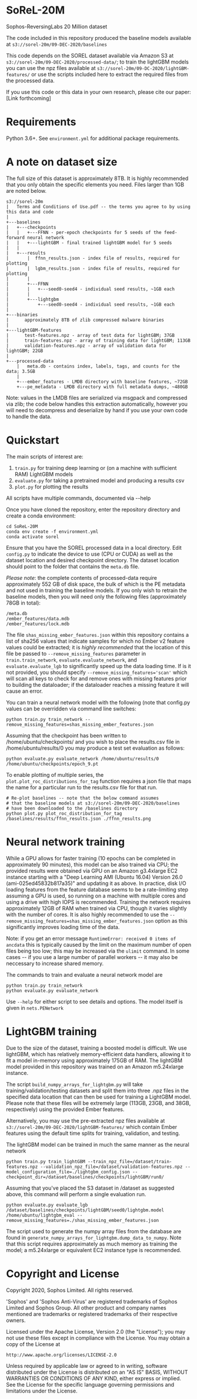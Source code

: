 # SoReL-20M
Sophos-ReversingLabs 20 Million dataset

The code included in this repository produced the baseline models available at `s3://sorel-20m/09-DEC-2020/baselines`

This code depends on the SOREL dataset available via Amazon S3 at `s3://sorel-20m/09-DEC-2020/processed-data/`; to train the lightGBM models you can use the npz files available at `s3://sorel-20m/09-DC-2020/lightGBM-features/` or use the scripts included here to extract the required files from the processed data.

If you use this code or this data in your own research, please cite our paper: [Link forthcoming]

# Requirements

Python 3.6+.  See `environment.yml` for additional package requirements.

# A note on dataset size

The full size of this dataset is approximately 8TB.  It is highly recommended that you only obtain the specific elements you need. Files larger than 1GB are noted below.

```
s3://sorel-20m
|   Terms and Conditions of Use.pdf -- the terms you agree to by using this data and code
|
+---baselines
|   +---checkpoints
|   |   +---FFNN - per-epoch checkpoints for 5 seeds of the feed-forward neural network
|   |   +---lightGBM - final trained lightGBM model for 5 seeds
|   |
|   +---results
|       |  ffnn_results.json - index file of results, required for plotting
|       |  lgbm_results.json - index file of results, required for plotting
|       |
|       +---FFNN
|       |   +---seed0-seed4 - individual seed results, ~1GB each
|       |
|       +---lightgbm
|           +---seed0-seed4 - individual seed results, ~1GB each
|
+---binaries
|      approximately 8TB of zlib compressed malware binaries
|
+---lightGBM-features
|      test-features.npz - array of test data for lightGBM; 37GB
|      train-features.npz - array of training data for lightGBM; 113GB
|      validation-features.npz - array of validation data for lightGBM; 22GB
|
+---processed-data
    |   meta.db - contains index, labels, tags, and counts for the data; 3.5GB
    |
    +---ember_features - LMDB directory with baseline features, ~72GB
    +---pe_metadata - LMDB directory with full metadata dumps, ~480GB
```

Note: values in the LMDB files are serialized via msgpack and compressed via zlib; the code below handles this extraction automatically, however you will need to decompress and deserialize by hand if you use your own code to handle the data.

# Quickstart

The main scripts of interest are:
1. `train.py` for training deep learning or (on a machine with sufficient RAM) LightGBM models
2. `evaluate.py` for taking a pretrained model and producing a results csv
3. `plot.py` for plotting the results

All scripts have multiple commands, documented via --help

Once you have cloned the repository, enter the repository directory and create a conda environment:

```
cd SoReL-20M
conda env create -f environment.yml
conda activate sorel
```

Ensure that you have the SOREL processed data in a local directory.  Edit `config.py` to indicate the device to use (CPU or CUDA) as well as the dataset location and desired checkpoint directory.  The dataset location should point to the folder that contains the `meta.db` file.


*Please note*: the complete contents of processed-data require approximately 552 GB of disk space, the bulk of which is the PE metadata and not used in training the baseline models.  If you only wish to retrain the baseline models, then you will need only the following files (approximately 78GB in total): 

```
/meta.db
/ember_features/data.mdb
/ember_features/lock.mdb
```

The file `shas_missing_ember_features.json` within this repository contains a list of sha256 values that indicate samples for which no Ember v2 feature values could be extracted; it is _highly recommended_ that the location of this file be passed to `--remove_missing_features` parameter in `train.train_network`, `evaluate.evaluate_network`, and `evaluate.evaluate_lgb` to significantly speed up the data loading time. If is it not provided, you should specify `--remove_missing_features='scan'` which will scan all keys to check for and remove ones with missing features prior to building the dataloader; if the dataloader reaches a missing feature it will cause an error.

You can train a neural network model with the following (note that config.py values can be overridden via command line switches:
```
python train.py train_network --remove_missing_features=shas_missing_ember_features.json 
```

Assuming that the checkpoint has been written to /home/ubuntu/checkpoints/ and you wish to place the results.csv file in /home/ubuntu/results/0 you may produce a test set evaluation as follows:

```
python evaluate.py evaluate_network /home/ubuntu/results/0 /home/ubuntu/checkpoints/epoch_9.pt 
```

To enable plotting of multiple series, the `plot.plot_roc_distributions_for_tag` function requires a json file that maps the name for a particular run to the results.csv file for that run.  

```
# Re-plot baselines -- note that the below command assumes 
# that the baseline models at s3://sorel-20m/09-DEC-2020/baselines
# have been downloaded to the /baselines directory
python plot.py plot_roc_distribution_for_tag /baselines/results/ffnn_results.json ./ffnn_results.png
```

# Neural network training

While a GPU allows for faster training (10 epochs can be completed in approximately 90 minutes), this model can be also trained via CPU; the provided results were obtained via GPU on an Amazon g3.4xlarge EC2 instance starting with a "Deep Learning AMI (Ubuntu 16.04) Version 26.0 (ami-025ed45832b817a35)" and updating it as above.  In practice, disk I/O loading features from the feature database seems to be a rate-limiting step assuming a GPU is used, so running on a machine with multiple cores and using a drive with high IOPS is recommended.  Training the network requires approximately 12GB of RAM when trained via CPU, though it varies slightly with the number of cores.  It is also highly recommended to use the `--remove_missing_features=shas_missing_ember_features.json` option as this significantly improves loading time of the data.

Note: if you get an error message `RuntimeError: received 0 items of ancdata` this is typically caused by the limit on the maximum number of open files being too low; this may be increased via the `ulimit` command.  In some cases -- if you use a large number of parallel workers -- it may also be neccessary to increase shared memory.

The commands to train and evaluate a neural network model are

```
python train.py train_network
python evaluate.py evaluate_network
```

Use `--help` for either script to see details and options.  The model itself is given in `nets.PENetwork`

# LightGBM training

Due to the size of the dataset, training a boosted model is difficult.  We use lightGBM, which has relatively memory-efficient data handlers, allowing it to fit a model in-memory using approximately 175GB of RAM.  The lightGBM model provided in this repository was trained on an Amazon m5.24xlarge instance.  

The script `build_numpy_arrays_for_lightgbm.py` will take training/validation/testing datasets and split them into three .npz files in the specified data location that can then be used for training a LightGBM model.  Please note that these files will be extremely large (113GB, 23GB, and 38GB, respectively) using the provided Ember features.

Alternatively, you may use the pre-extracted npz files available at `s3://sorel-20m/09-DEC-2020/lightGBM-features/` which contain Ember features using the default time splits for training, validation, and testing.

The lightGBM model can be trained in much the same manner as the neural network

```
python train.py train_lightGBM --train_npz_file=/dataset/train-features.npz --validation_npz_file=/dataset/validation-features.npz --model_configuration_file=./lightgbm_config.json --checkpoint_dir=/dataset/baselines/checkpoints/lightGBM/run0/
```

Assuming that you've placed the S3 dataset in /dataset as suggested above, this command will perform a single evaluation run.
```
python evaluate.py evaluate_lgb /dataset/baselines/checkpoints/lightGBM/seed0/lightgbm.model /home/ubuntu/lightgbm_eval --remove_missing_features=./shas_missing_ember_features.json 
```

The script used to generate the numpy array files from the database are found in `generate_numpy_arrays_for_lightgbm.dump_data_to_numpy`.  Note that this script requires approximately as much memory as training the model; a m5.24xlarge or equivalent EC2 instance type is recommended.

# Copyright and License

Copyright 2020, Sophos Limited. All rights reserved.

'Sophos' and 'Sophos Anti-Virus' are registered trademarks of
Sophos Limited and Sophos Group. All other product and company
names mentioned are trademarks or registered trademarks of their
respective owners.


Licensed under the Apache License, Version 2.0 (the "License");
you may not use these files except in compliance with the License.
You may obtain a copy of the License at

    http://www.apache.org/licenses/LICENSE-2.0

Unless required by applicable law or agreed to in writing, software
distributed under the License is distributed on an "AS IS" BASIS,
WITHOUT WARRANTIES OR CONDITIONS OF ANY KIND, either express or implied.
See the License for the specific language governing permissions and
limitations under the License.
